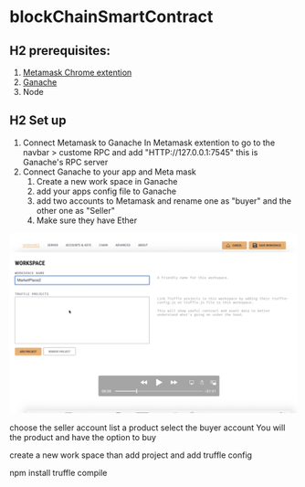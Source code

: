 # blockChainSmartContract

## H2 prerequisites:

1. [Metamask Chrome extention](https://metamask.io/)
2. [Ganache](https://www.trufflesuite.com/ganache)
3. Node

## H2 Set up

1. Connect Metamask to Ganache
   In Metamask extention to go to the navbar > custome RPC and
   add "HTTP://127.0.0.1:7545" this is Ganache's RPC server
2. Connect Ganache to your app and Meta mask
   1. Create a new work space in Ganache
   2. add your apps config file to Ganache
   3. add two accounts to Metamask and rename one as "buyer" and the other one as "Seller"
   4. Make sure they have Ether

[![Setup video](./setupDisplay.png)](https://youtu.be/j7CzCmqK70c)

choose the seller account
list a product
select the buyer account
You will the product and have the option to buy

create a new work space
than add project and add truffle config

npm install
truffle compile
